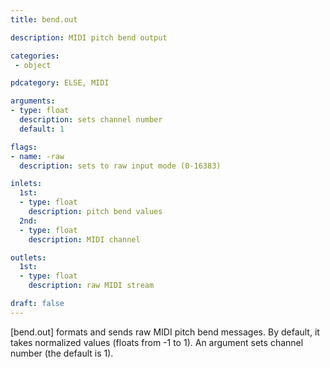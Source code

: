 ```yaml
---
title: bend.out

description: MIDI pitch bend output

categories:
 - object

pdcategory: ELSE, MIDI

arguments:
- type: float
  description: sets channel number
  default: 1

flags:
- name: -raw
  description: sets to raw input mode (0-16383)

inlets:
  1st:
  - type: float
    description: pitch bend values
  2nd:
  - type: float
    description: MIDI channel

outlets:
  1st:
  - type: float
    description: raw MIDI stream

draft: false
---
```


[bend.out] formats and sends raw MIDI pitch bend messages. By default, it takes normalized values (floats from -1 to 1). An argument sets channel number (the default is 1).

